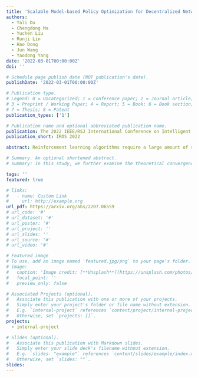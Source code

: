```yaml
---
title: 'Scalable Model-based Policy Optimization for Decentralized Networked Systems'
authors:
  - Yali Du
  - Chengdong Ma
  - Yuchen Liu
  - Runji Lin
  - Hao Dong
  - Jun Wang
  - Yaodong Yang
date: '2022-03-01T00:00:00Z'
doi: ''

# Schedule page publish date (NOT publication's date).
publishDate: '2022-03-01T00:00:00Z'

# Publication type.
# Legend: 0 = Uncategorized; 1 = Conference paper; 2 = Journal article;
# 3 = Preprint / Working Paper; 4 = Report; 5 = Book; 6 = Book section;
# 7 = Thesis; 8 = Patent
publication_types: ['1']

# Publication name and optional abbreviated publication name.
publication: The 2022 IEEE/RSJ International Conference on Intelligent Robots and Systems
publication_short: IROS 2022

abstract: Reinforcement learning algorithms require a large amount of samples; this often limits their real-world applications on even simple tasks. Such a challenge is more outstanding in multi-agent tasks, as each step of operation is more costly requiring communications or shifting or resources. This work aims to improve data efficiency of multi-agent control by model-based learning. We consider networked systems where agents are cooperative and communicate only locally with their neighbors, and propose the decentralized model-based policy optimization framework (DMPO). In our method, each agent learns a dynamic model to predict future states and broadcast their predictions by communication, and then the policies are trained under the model rollouts. To alleviate the bias of model-generated data, we restrain the model usage for generating myopic rollouts, thus reducing the compounding error of model generation. To pertain the independence of policy update, we introduce extended value function and theoretically prove that the resulting policy gradient is a close approximation to true policy gradients. We evaluate our algorithm on several benchmarks for intelligent transportation systems, which are connected autonomous vehicle control tasks (Flow and CACC) and adaptive traffic signal control (ATSC). Empirically results show that our method achieves superior data efficiency and matches the performance of model-free methods using true models.

# Summary. An optional shortened abstract.
# summary: In this study, we further examine the theoretical convergence rate and sample complexity of such regret minimization-based double oracle methods, utilizing a unified framework called RegretMinimizing Double Oracle.

tags: ''
featured: true

# links:
#   - name: Custom Link
#     url: http://example.org
url_pdf: https://arxiv.org/abs/2207.06559
# url_code: '#'
# url_dataset: '#'
# url_poster: '#'
# url_project: ''
# url_slides: ''
# url_source: '#'
# url_video: '#'

# Featured image
# To use, add an image named `featured.jpg/png` to your page's folder.
# image:
#   caption: 'Image credit: [**Unsplash**](https://unsplash.com/photos/pLCdAaMFLTE)'
#   focal_point: ''
#   preview_only: false

# Associated Projects (optional).
#   Associate this publication with one or more of your projects.
#   Simply enter your project's folder or file name without extension.
#   E.g. `internal-project` references `content/project/internal-project/index.md`.
#   Otherwise, set `projects: []`.
projects:
  - internal-project

# Slides (optional).
#   Associate this publication with Markdown slides.
#   Simply enter your slide deck's filename without extension.
#   E.g. `slides: "example"` references `content/slides/example/index.md`.
#   Otherwise, set `slides: ""`.
slides:
---
```

